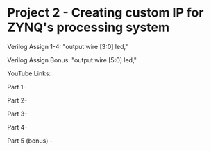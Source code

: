 # Project 2 - Creating custom IP for ZYNQ's processing system

Verilog Assign 1-4: "output wire [3:0] led,"

Verilog Assign Bonus: "output wire [5:0] led,"

YouTube Links:

Part 1-

Part 2-

Part 3-

Part 4-

Part 5 (bonus) - 
